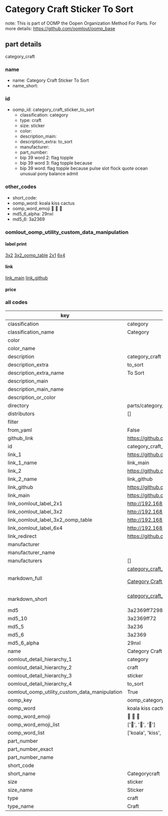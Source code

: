 # Category Craft Sticker To Sort  

note: This is part of OOMP the Oopen Organization Method For Parts. For more details: https://github.com/oomlout/oomp_base

##  part details
  



category_craft



### name
* name: Category Craft Sticker To Sort
* name_short: 
### id
* oomp_id: category_craft_sticker_to_sort
  * classification: category
  * type: craft
  * size: sticker
  * color: 
  * description_main: 
  * description_extra: to_sort
  * manufacturer: 
  * part_number: 
  * bip 39 word 2: flag topple
  * bip 39 word 3: flag topple because
  * bip 39 word: flag topple because pulse slot flock quote ocean unusual pony balance admit

### other_codes
* short_code: 
* oomp_word: koala kiss cactus
* oomp_word_emoji :koala: :kiss: :cactus:
* md5_6_alpha: 29nxl
* md5_6: 3a2369






### oomlout_oomp_utility_custom_data_manipulation
#### label print
[3x2](http://192.168.1.245:1112/?label=oomp%2029nxl)
[3x2_oomp_table](http://192.168.1.108:1112/?label=oomp%2029nxl)
[2x1](http://192.168.1.242:1112/?label=oomp%2029nxl)
[6x4](http://192.168.1.55:1112/?label=oomp%2029nxl)    

#### link

[link_main](https://github.com/oomlout/oomlout_oomp_version_1_messy/tree/main/parts/category_craft_sticker_to_sort) [link_github](https://github.com/oomlout/oomlout_oomp_version_1_messy/tree/main/parts/category_craft_sticker_to_sort)                             

#### price







### all codes 
| key | value |  
| --- | --- |  
| classification | category |  
| classification_name | Category |  
| color |  |  
| color_name |  |  
| description | category_craft |  
| description_extra | to_sort |  
| description_extra_name | To Sort |  
| description_main |  |  
| description_main_name |  |  
| description_or_color |   |  
| directory | parts/category_craft_sticker_to_sort |  
| distributors | [] |  
| filter |  |  
| from_yaml | False |  
| github_link | https://github.com/oomlout/oomlout_oomp_part_src/tree/main/parts/category_craft_sticker_to_sort |  
| id | category_craft_sticker_to_sort |  
| link_1 | https://github.com/oomlout/oomlout_oomp_version_1_messy/tree/main/parts/category_craft_sticker_to_sort |  
| link_1_name | link_main |  
| link_2 | https://github.com/oomlout/oomlout_oomp_version_1_messy/tree/main/parts/category_craft_sticker_to_sort |  
| link_2_name | link_github |  
| link_github | https://github.com/oomlout/oomlout_oomp_version_1_messy/tree/main/parts/category_craft_sticker_to_sort |  
| link_main | https://github.com/oomlout/oomlout_oomp_version_1_messy/tree/main/parts/category_craft_sticker_to_sort |  
| link_oomlout_label_2x1 | http://192.168.1.242:1112/?label=oomp%2029nxl |  
| link_oomlout_label_3x2 | http://192.168.1.245:1112/?label=oomp%2029nxl |  
| link_oomlout_label_3x2_oomp_table | http://192.168.1.108:1112/?label=oomp%2029nxl |  
| link_oomlout_label_6x4 | http://192.168.1.55:1112/?label=oomp%2029nxl |  
| link_redirect | https://github.com/oomlout/oomlout_oomp_version_1_messy/tree/main/parts/category_craft_sticker_to_sort |  
| manufacturer |  |  
| manufacturer_name |  |  
| manufacturers | [] |  
| markdown_full | [category_craft_sticker_to_sort](none)<br>[](none)<br>[Category Craft Sticker To Sort](none)<br><br> |  
| markdown_short | [category_craft_sticker_to_sort](none)<br><br> |  
| md5 | 3a2369ff7298f60165660ad827b94ac1 |  
| md5_10 | 3a2369ff72 |  
| md5_5 | 3a236 |  
| md5_6 | 3a2369 |  
| md5_6_alpha | 29nxl |  
| name | Category Craft Sticker To Sort |  
| oomlout_detail_hierarchy_1 | category |  
| oomlout_detail_hierarchy_2 | craft |  
| oomlout_detail_hierarchy_3 | sticker |  
| oomlout_detail_hierarchy_4 | to_sort |  
| oomlout_oomp_utility_custom_data_manipulation | True |  
| oomp_key | oomp_category_craft_sticker_to_sort |  
| oomp_word | koala kiss cactus |  
| oomp_word_emoji | :koala: :kiss: :cactus: |  
| oomp_word_emoji_list | [':koala:', ':kiss:', ':cactus:'] |  
| oomp_word_list | ['koala', 'kiss', 'cactus'] |  
| part_number |  |  
| part_number_exact |  |  
| part_number_name |  |  
| short_code |  |  
| short_name | Categorycraft |  
| size | sticker |  
| size_name | Sticker |  
| type | craft |  
| type_name | Craft |  
